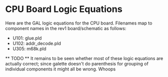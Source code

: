 # CPU Board Logic Equations
Here are the GAL logic equations for the CPU board. Filenames map to component names in the rev1 board/schematic as follows:

- U101: glue.pld
- U102: addr_decode.pld
- U305: m68k.pld

** TODO ** It remains to be seen whether most of these logic equations are actually correct; since galette doesn't do parenthesis for grouping of individual components it might all be wrong. Whoops
